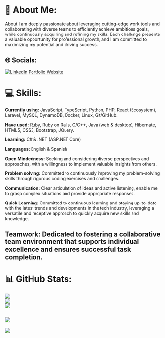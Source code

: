 # 💫 About Me:
About
I am deeply passionate about leveraging cutting-edge work tools and collaborating with diverse teams to efficiently achieve ambitious goals, while continuously acquiring and refining my skills. Each challenge presents a valuable opportunity for professional growth, and I am committed to maximizing my potential and driving success.


## 🌐 Socials:
[![LinkedIn](https://img.shields.io/badge/LinkedIn-%230077B5.svg?logo=linkedin&logoColor=white)](https://linkedin.com/in/dicarlomtz)
[Portfolio Website](https://dicarlomtz.netlify.app/)

# 💻 Skills:
**Currently using:** JavaScript, TypeScript, Python, PHP, React (Ecosystem), Laravel, MySQL, DynamoDB, Docker, Linux, Git/GitHub.


**Have used:** Ruby, Ruby on Rails, C/C++, Java (web & desktop), Hibernate, HTML5, CSS3, Bootstrap, JQuery.


**Learning:** C# & .NET (ASP.NET Core)


**Languages:** English & Spanish


**Open Mindedness:** Seeking and considering diverse perspectives and approaches, with a willingness to implement valuable insights from
others.


**Problem solving:** Committed to continuously improving my problem-solving skills through rigorous coding exercises and challenges.


**Communication:** Clear articulation of ideas and active listening, enable me to grasp complex situations and provide appropriate responses.


**Quick Learning:** Committed to continuous learning and staying up-to-date with the latest trends and developments in the tech industry,
leveraging a versatile and receptive approach to quickly acquire new skills and knowledge.


**Teamwork:** Dedicated to fostering a collaborative team environment that supports individual excellence and ensures successful task
completion.
---
# 📊 GitHub Stats:
![](https://github-readme-stats.vercel.app/api?username=dicarlomtz&theme=dark&hide_border=true&include_all_commits=true&count_private=true)<br/>
![](https://github-readme-streak-stats.herokuapp.com/?user=dicarlomtz&theme=dark&hide_border=true)<br/>
![](https://github-readme-stats.vercel.app/api/top-langs/?username=dicarlomtz&theme=dark&hide_border=true&include_all_commits=true&count_private=true&layout=compact)

![](https://quotes-github-readme.vercel.app/api?type=horizontal&theme=radical)
---
[![](https://visitcount.itsvg.in/api?id=dicarlomtz&icon=0&color=0)](https://visitcount.itsvg.in)

<!-- Proudly created with GPRM ( https://gprm.itsvg.in ) -->
